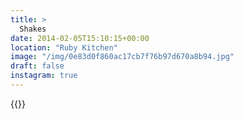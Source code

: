```yaml
---
title: >
  Shakes
date: 2014-02-05T15:10:15+00:00
location: "Ruby Kitchen"
image: "/img/0e83d0f860ac17cb7f76b97d670a8b94.jpg"
draft: false
instagram: true
---
```


{{<photo src="/img/0e83d0f860ac17cb7f76b97d670a8b94.jpg">}}
